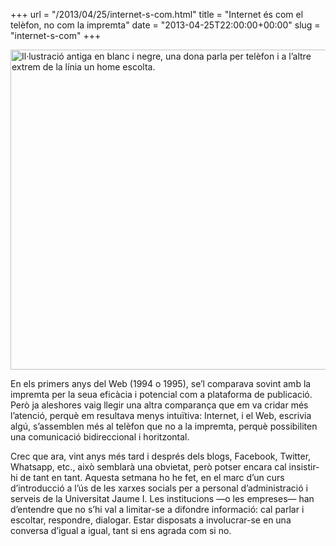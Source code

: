 +++
url = "/2013/04/25/internet-s-com.html"
title = "Internet és com el telèfon, no com la impremta"
date = "2013-04-25T22:00:00+00:00"
slug = "internet-s-com"
+++

<a title="Adolphe Bitard - Téléphone" href="http://commons.wikimedia.org/wiki/File%3AAdolphe_Bitard_-_T%C3%A9l%C3%A9phone.jpg"><img width="512" alt="Il·lustració antiga en blanc i negre, una dona parla per telèfon i a l’altre extrem de la línia un home escolta." src="http://upload.wikimedia.org/wikipedia/commons/1/12/Adolphe_Bitard_-_T%C3%A9l%C3%A9phone.jpg" /></a>

En els primers anys del Web (1994 o 1995), se’l comparava sovint amb la impremta per la seua eficàcia i potencial com a plataforma de publicació. Però ja aleshores vaig llegir una altra comparança que em va cridar més l’atenció, perquè em resultava menys intuïtiva: Internet, i el Web, escrivia algú, s’assemblen més al telèfon que no a la impremta, perquè possibiliten una comunicació bidireccional i horitzontal.

Crec que ara, vint anys més tard i després dels blogs, Facebook, Twitter, Whatsapp, etc., això semblarà una obvietat, però potser encara cal insistir-hi de tant en tant. Aquesta setmana ho he fet, en el marc d’un curs d’introducció a l’ús de les xarxes socials per a personal d’administració i serveis de la Universitat Jaume I. Les institucions —o les empreses— han d’entendre que no s’hi val a limitar-se a difondre informació: cal parlar i escoltar, respondre, dialogar. Estar disposats a involucrar-se en una conversa d’igual a igual, tant si ens agrada com si no.
